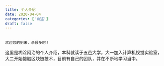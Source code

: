 ```yaml
---
title: 个人介绍
date: 2020-04-04
categories: ['自述']
draft: false
---
```


## 
    欢迎您的到来，恭候多时！

<a>
    这里是糊涂阿治的个人介绍，本科就读于五邑大学，大一加入计算机视觉实验室，大二开始接触区块链技术，目前有自己的团队，并在不断地学习当中。
</a>
